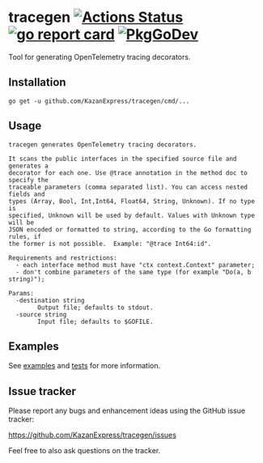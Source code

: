 # tracegen [![Actions Status](https://github.com/KazanExpress/tracegen/actions/workflows/go.yaml/badge.svg?branch=master)](https://github.com/KazanExpress/tracegen/actions) [![go report card](https://goreportcard.com/badge/github.com/KazanExpress/tracegen)](https://goreportcard.com/report/github.com/KazanExpress/tracegen) [![PkgGoDev](https://pkg.go.dev/badge/github.com/KazanExpress/tracegen)](https://pkg.go.dev/github.com/KazanExpress/tracegen)

Tool for generating OpenTelemetry tracing decorators.

## Installation

```shell
go get -u github.com/KazanExpress/tracegen/cmd/...
```

## Usage

```
tracegen generates OpenTelemetry tracing decorators.

It scans the public interfaces in the specified source file and generates a 
decorator for each one. Use @trace annotation in the method doc to specify the 
traceable parameters (comma separated list). You can access nested fields and 
types (Array, Bool, Int,Int64, Float64, String, Unknown). If no type is 
specified, Unknown will be used by default. Values with Unknown type will be 
JSON encoded or formatted to string, according to the Go formatting rules, if 
the former is not possible.  Example: "@trace Int64:id". 

Requirements and restrictions:
  - each interface method must have "ctx context.Context" parameter;
  - don't combine parameters of the same type (for example "Do(a, b string)");

Params:
  -destination string
        Output file; defaults to stdout.
  -source string
        Input file; defaults to $GOFILE.
```

## Examples

See [examples](./examples) and [tests](./tracegen/tracegen_test.go) for more information.

## Issue tracker

Please report any bugs and enhancement ideas using the GitHub issue tracker:

https://github.com/KazanExpress/tracegen/issues

Feel free to also ask questions on the tracker.
